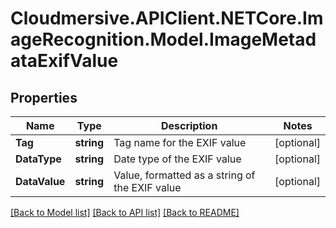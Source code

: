 # Cloudmersive.APIClient.NETCore.ImageRecognition.Model.ImageMetadataExifValue
## Properties

Name | Type | Description | Notes
------------ | ------------- | ------------- | -------------
**Tag** | **string** | Tag name for the EXIF value | [optional] 
**DataType** | **string** | Date type of the EXIF value | [optional] 
**DataValue** | **string** | Value, formatted as a string of the EXIF value | [optional] 

[[Back to Model list]](../README.md#documentation-for-models) [[Back to API list]](../README.md#documentation-for-api-endpoints) [[Back to README]](../README.md)

